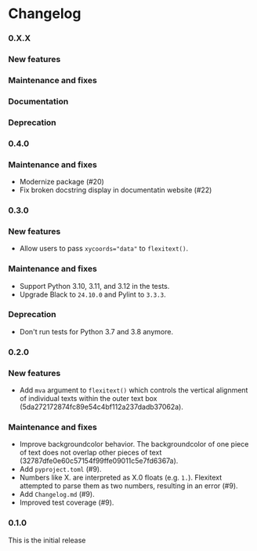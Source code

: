 # Changelog

### 0.X.X

### New features

### Maintenance and fixes

### Documentation

### Deprecation

### 0.4.0

### Maintenance and fixes

* Modernize package (#20)
* Fix broken docstring display in documentatin website (#22)

### 0.3.0

### New features

* Allow users to pass `xycoords="data"` to `flexitext()`.

### Maintenance and fixes

* Support Python 3.10, 3.11, and 3.12 in the tests.
* Upgrade Black to `24.10.0` and Pylint to `3.3.3`.

### Deprecation

* Don't run tests for Python 3.7 and 3.8 anymore.

### 0.2.0

### New features

* Add `mva` argument to `flexitext()` which controls the vertical alignment of individual texts within the outer text box (5da272172874fc89e54c4bf112a237dadb37062a).

### Maintenance and fixes

* Improve backgroundcolor behavior. The backgroundcolor of one piece of text does not overlap other pieces of text (32787dfe0e60c57154f99ffe09011c5e7fd6367a).
* Add `pyproject.toml` (#9).
* Numbers like X. are interpreted as X.0 floats (e.g. `1.`). Flexitext attempted to parse them as two numbers, resulting in an error (#9).
* Add `Changelog.md` (#9).
* Improved test coverage (#9).

### 0.1.0

This is the initial release

